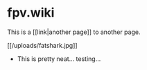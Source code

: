 # fpv.wiki

This is a [[link|another page]] to another page.

[[/uploads/fatshark.jpg]]

* This is pretty neat... testing...